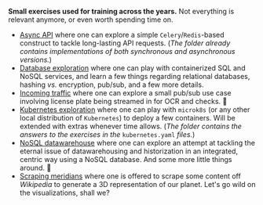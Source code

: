 **Small exercises used for training across the years.** Not everything is relevant
anymore, or even worth spending time on.

* [Async API](async-api) where one can explore a simple `Celery`/`Redis`-based
  construct to tackle long-lasting API requests. (_The folder already contains
  implementations of both synchronous and asynchronous versions._)
* [Database exploration](database-exploration) where one can play with containerized
  SQL and NoSQL services, and learn a few things regarding relational databases,
  hashing _vs._ encryption, pub/sub, and a few more details.
* [Incoming traffic](incoming-traffic) where one can explore a small pub/sub use case
  involving license plate being streamed in for OCR and checks. :construction:
* [Kubernetes exploration](kubernetes-exploration) where one can play with `microk8s`
  (or any other local distribution of `Kubernetes`) to deploy a few containers. Will be
  extended with extras whenever time allows. (_The folder contains the answers to the
  exercises in the_ `kubernetes.yaml` _files._)
* [NoSQL datawarehouse](nosql-datawarehouse) where one can explore an attempt at
  tackling the eternal issue of datawarehousing and historization in an integrated,
  centric way using a NoSQL database. And some more little things around. :construction:
* [Scraping meridians](scraping-meridians) where one is offered to scrape some content
  off _Wikipedia_ to generate a 3D representation of our planet. Let's go wild on the
  visualizations, shall we?
